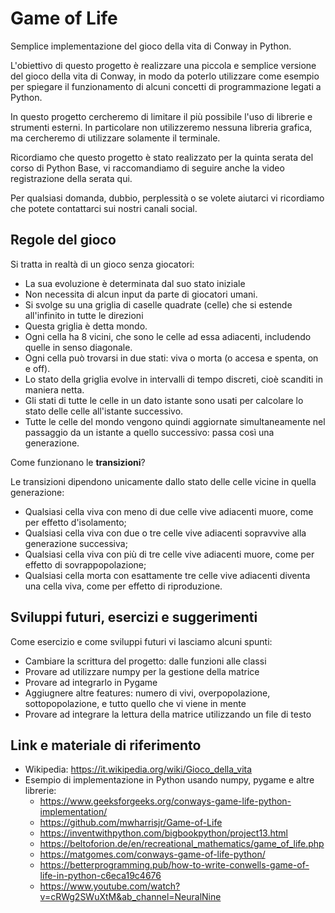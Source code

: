 # Game of Life

Semplice implementazione del gioco della vita di Conway in Python.

L'obiettivo di questo progetto è realizzare una piccola e semplice versione del gioco della vita di Conway, in modo da poterlo utilizzare come esempio per spiegare il funzionamento di alcuni concetti di programmazione legati a Python.

In questo progetto cercheremo di limitare il più possibile l'uso di librerie e strumenti esterni.
In particolare non utilizzeremo nessuna libreria grafica, ma cercheremo di utilizzare solamente il terminale.

Ricordiamo che questo progetto è stato realizzato per la quinta serata del corso di Python Base, vi raccomandiamo di seguire anche la video registrazione della serata qui.

Per qualsiasi domanda, dubbio, perplessità o se volete aiutarci vi ricordiamo che potete contattarci sui nostri canali social.

## Regole del gioco

Si tratta in realtà di un gioco senza giocatori:
- La sua evoluzione è determinata dal suo stato iniziale
- Non necessita di alcun input da parte di giocatori umani. 
- Si svolge su una griglia di caselle quadrate (celle) che si estende all'infinito in tutte le direzioni
- Questa griglia è detta mondo. 
- Ogni cella ha 8 vicini, che sono le celle ad essa adiacenti, includendo quelle in senso diagonale. 
- Ogni cella può trovarsi in due stati: viva o morta (o accesa e spenta, on e off). 
- Lo stato della griglia evolve in intervalli di tempo discreti, cioè scanditi in maniera netta. 
- Gli stati di tutte le celle in un dato istante sono usati per calcolare lo stato delle celle all'istante successivo. 
- Tutte le celle del mondo vengono quindi aggiornate simultaneamente nel passaggio da un istante a quello successivo: passa così una generazione.

Come funzionano le **transizioni**?

Le transizioni dipendono unicamente dallo stato delle celle vicine in quella generazione:
- Qualsiasi cella viva con meno di due celle vive adiacenti muore, come per effetto d'isolamento;
- Qualsiasi cella viva con due o tre celle vive adiacenti sopravvive alla generazione successiva;
- Qualsiasi cella viva con più di tre celle vive adiacenti muore, come per effetto di sovrappopolazione;
- Qualsiasi cella morta con esattamente tre celle vive adiacenti diventa una cella viva, come per effetto di riproduzione.


## Sviluppi futuri, esercizi e suggerimenti

Come esercizio e come sviluppi futuri vi lasciamo alcuni spunti:
- Cambiare la scrittura del progetto: dalle funzioni alle classi
- Provare ad utilizzare numpy per la gestione della matrice
- Provare ad integrarlo in Pygame
- Aggiugnere altre features: numero di vivi, overpopolazione, sottopopolazione, e tutto quello che vi viene in mente
- Provare ad integrare la lettura della matrice utilizzando un file di testo


## Link e materiale di riferimento

- Wikipedia: https://it.wikipedia.org/wiki/Gioco_della_vita
- Esempio di implementazione in Python usando numpy, pygame e altre librerie:
  - https://www.geeksforgeeks.org/conways-game-life-python-implementation/
  - https://github.com/mwharrisjr/Game-of-Life
  - https://inventwithpython.com/bigbookpython/project13.html
  - https://beltoforion.de/en/recreational_mathematics/game_of_life.php
  - https://matgomes.com/conways-game-of-life-python/
  - https://betterprogramming.pub/how-to-write-conwells-game-of-life-in-python-c6eca19c4676
  - https://www.youtube.com/watch?v=cRWg2SWuXtM&ab_channel=NeuralNine